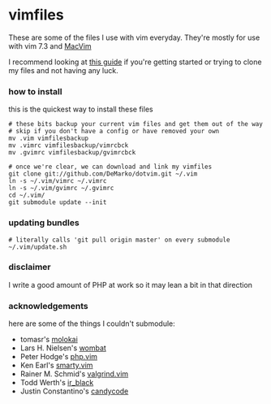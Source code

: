 vimfiles
========
These are some of the files I use with vim everyday. They're mostly for use with vim 7.3 and [MacVim][]

I recommend looking at [this guide](http://vimcasts.org/episodes/synchronizing-plugins-with-git-submodules-and-pathogen/) if you're getting started or trying to clone my files and not having any luck.

### how to install ###
this is the quickest way to install these files
    
    # these bits backup your current vim files and get them out of the way
    # skip if you don't have a config or have removed your own
    mv .vim vimfilesbackup
    mv .vimrc vimfilesbackup/vimrcbck
    mv .gvimrc vimfilesbackup/gvimrcbck

    # once we're clear, we can download and link my vimfiles
    git clone git://github.com/DeMarko/dotvim.git ~/.vim
    ln -s ~/.vim/vimrc ~/.vimrc
    ln -s ~/.vim/gvimrc ~/.gvimrc
    cd ~/.vim/
    git submodule update --init

### updating bundles ###

    # literally calls 'git pull origin master' on every submodule
    ~/.vim/update.sh

### disclaimer ###
I write a good amount of PHP at work so it may lean a bit in that direction

### acknowledgements ###
here are some of the things I couldn't submodule:

+  tomasr's [molokai][] 
+  Lars H. Nielsen's [wombat][]
+  Peter Hodge's [php.vim][]
+  Ken Earl's [smarty.vim][]
+  Rainer M. Schmid's [valgrind.vim][]
+  Todd Werth's [ir_black][]
+  Justin Constantino's [candycode][]

[MacVim]: http://code.google.com/p/macvim/ "MacVim.app"
[molokai]: http://winterdom.com/2008/08/molokaiforvim "Molokai Colorscheme"
[wombat]: http://dengmao.wordpress.com/2007/01/22/vim-color-scheme-wombat/ "Wombat Colorscheme"
[php.vim]: http://www.vim.org/scripts/script.php?script_id=1571 "PHP Syntax"
[smarty.vim]: http://www.vim.org/scripts/script.php?script_id=1798 "Smarty Syntax"
[valgrind.vim]: http://www.vim.org/scripts/script.php?script_id=607 "Valgrind navigator"
[candycode]: http://www.vim.org/scripts/script.php?script_id=1635
[ir_black]: http://blog.infinitered.com/entries/show/8
